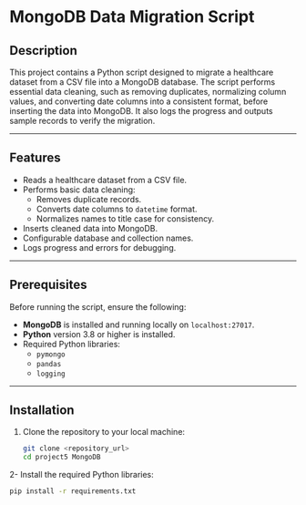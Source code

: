 # MongoDB Data Migration Script

## Description
This project contains a Python script designed to migrate a healthcare dataset from a CSV file into a MongoDB database. The script performs essential data cleaning, such as removing duplicates, normalizing column values, and converting date columns into a consistent format, before inserting the data into MongoDB. It also logs the progress and outputs sample records to verify the migration.

---

## Features
- Reads a healthcare dataset from a CSV file.
- Performs basic data cleaning:
  - Removes duplicate records.
  - Converts date columns to `datetime` format.
  - Normalizes names to title case for consistency.
- Inserts cleaned data into MongoDB.
- Configurable database and collection names.
- Logs progress and errors for debugging.

---

## Prerequisites
Before running the script, ensure the following:
- **MongoDB** is installed and running locally on `localhost:27017`.
- **Python** version 3.8 or higher is installed.
- Required Python libraries:
  - `pymongo`
  - `pandas`
  - `logging`

---

## Installation

1. Clone the repository to your local machine:
   ```bash
   git clone <repository_url>
   cd project5 MongoDB

2- Install the required Python libraries:
```bash
pip install -r requirements.txt
